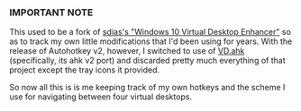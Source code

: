 ### IMPORTANT NOTE

This used to be a fork of [sdias's "Windows 10 Virtual Desktop Enhancer"](https://github.com/sdias/win-10-virtual-desktop-enhancer) so as to track my own little modifications that I'd been using for years. With the release of Autohotkey v2, however, I switched to use of [VD.ahk](https://github.com/FuPeiJiang/VD.ahk) (specifically, its ahk v2 port) and discarded pretty much everything of that project except the tray icons it provided.

So now all this is is me keeping track of my own hotkeys and the scheme I use for navigating between four virtual desktops.
